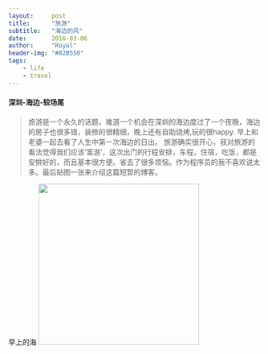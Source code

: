 ```yaml
---
layout:     post
title:      "旅游"
subtitle:   "海边的风"
date:       2016-03-06
author:     "Royal"
header-img: "#82B550"
tags:
    - life
    - travel
---
```

#### 深圳-海边-较场尾
>  旅游是一个永久的话题，难道一个机会在深圳的海边度过了一个夜晚，海边的房子也很多错，装修的很精细，晚上还有自助烧烤,玩的很happy. 早上和老婆一起去看了人生中第一次海边的日出。
>  旅游确实很开心，我对旅游的看法觉得我们应该‘富游’，这次出门的行程安排，车程，住宿，吃饭，都是安排好的，而且基本很方便。省去了很多烦恼。作为程序员的我不喜欢说太多。最后贴图一张来介绍这篇短暂的博客。

早上的海
<img class="shadow" width="320" src="{{ site.baseurl }}/img/in-post/post-trave-morning/morning-of-sea.jpg" />
